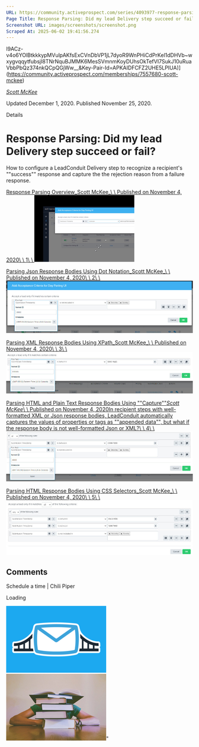 ```yaml
---
URL: https://community.activeprospect.com/series/4093977-response-parsing-did-my-lead-delivery-step-succeed-or-fail
Page Title: Response Parsing: Did my lead Delivery step succeed or fail?
Screenshot URL: images/screenshots/screenshot.png
Scraped At: 2025-06-02 19:41:56.274
---
```

l9ACz-v4o6YOlBtkkkypMVulpAKfsExCVnDbVP1jL7dyoR9WnPHiCdPrKel1dDHVb~wxygvqqytfubsjI8TNrNquBJMMK6MesSVmnmKoyDUhsOkTefVI7SukJ10uRuaVbbPbQz374nkQCpQGjWw__&Key-Pair-Id=APKAIDFCFZ2UHE5LPIUA)](https://community.activeprospect.com/memberships/7557680-scott-mckee)

[_Scott McKee_](https://community.activeprospect.com/memberships/7557680-scott-mckee)

Updated December 1, 2020. Published November 25, 2020.

Details

# Response Parsing: Did my lead Delivery step succeed or fail?

How to configure a LeadConduit Delivery step to recognize a recipient's ""success"" response and capture the the rejection reason from a failure response.

[Response Parsing Overview_Scott McKee_\\
\\
Published on November 4, 2020\\
\\
1\\
\\
![](images/image-1.png)](https://community.activeprospect.com/series/4093977/posts/4064667-response-parsing-overview)

[Parsing Json Response Bodies Using Dot Notation_Scott McKee_\\
\\
Published on November 4, 2020\\
\\
2\\
\\
![](images/image-2.png)](https://community.activeprospect.com/series/4093977/posts/4064908-parsing-json-response-bodies-using-dot-notation)

[Parsing XML Response Bodies Using XPath_Scott McKee_\\
\\
Published on November 4, 2020\\
\\
3\\
\\
![](images/image-3.png)](https://community.activeprospect.com/series/4093977/posts/4064935-parsing-xml-response-bodies-using-xpath)

[Parsing HTML and Plain Text Response Bodies Using ""Capture""_Scott McKee_\\
\\
Published on November 4, 2020In recipient steps with well-formatted XML or Json response bodies, LeadConduit automatically captures the values of properties or tags as ""appended data"", but what if the response body is not well-formatted Json or XML?\\
\\
4\\
\\
![](images/image-4.png)](https://community.activeprospect.com/series/4093977/posts/4065058-parsing-html-and-plain-text-response-bodies-using-capture)

[Parsing HTML Response Bodies Using CSS Selectors_Scott McKee_\\
\\
Published on November 4, 2020\\
\\
5\\
\\
![](images/image-5.png)](https://community.activeprospect.com/series/4093977/posts/4064984-parsing-html-response-bodies-using-css-selectors)

## Comments

Schedule a time \| Chili Piper

Loading

![](images/image-6.png)![](images/image-7.png)"
